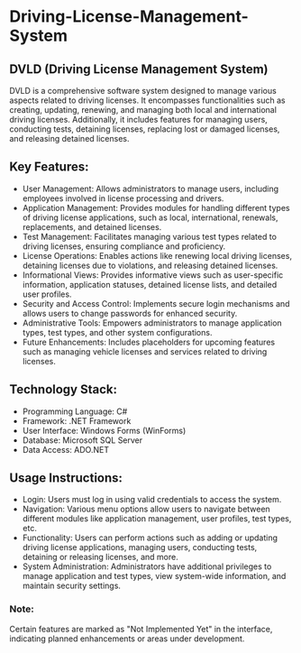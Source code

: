 # Driving-License-Management-System
## DVLD (Driving License Management System)
DVLD is a comprehensive software system designed to manage various aspects related to driving licenses. It encompasses functionalities such as creating, updating, renewing, and managing both local and international driving licenses. Additionally, it includes features for managing users, conducting tests, detaining licenses, replacing lost or damaged licenses, and releasing detained licenses.

## Key Features:
* User Management:
Allows administrators to manage users, including employees involved in license processing and drivers.
* Application Management:
Provides modules for handling different types of driving license applications, such as local, international, renewals, replacements, and detained licenses.
* Test Management:
Facilitates managing various test types related to driving licenses, ensuring compliance and proficiency.
* License Operations:
Enables actions like renewing local driving licenses, detaining licenses due to violations, and releasing detained licenses.
* Informational Views:
Provides informative views such as user-specific information, application statuses, detained license lists, and detailed user profiles.
* Security and Access Control:
Implements secure login mechanisms and allows users to change passwords for enhanced security.
* Administrative Tools:
Empowers administrators to manage application types, test types, and other system configurations.
* Future Enhancements:
Includes placeholders for upcoming features such as managing vehicle licenses and services related to driving licenses.
## Technology Stack:
* Programming Language: C#
* Framework: .NET Framework
* User Interface: Windows Forms (WinForms)
* Database: Microsoft SQL Server
* Data Access: ADO.NET
## Usage Instructions:
* Login:
Users must log in using valid credentials to access the system.
* Navigation:
Various menu options allow users to navigate between different modules like application management, user profiles, test types, etc.
* Functionality:
Users can perform actions such as adding or updating driving license applications, managing users, conducting tests, detaining or releasing licenses, and more.
* System Administration:
Administrators have additional privileges to manage application and test types, view system-wide information, and maintain security settings.
### Note:
Certain features are marked as "Not Implemented Yet" in the interface, indicating planned enhancements or areas under development.
